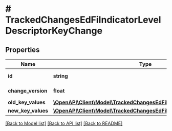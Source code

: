 # # TrackedChangesEdFiIndicatorLevelDescriptorKeyChange

## Properties

Name | Type | Description | Notes
------------ | ------------- | ------------- | -------------
**id** | **string** | Resource identifier | [optional]
**change_version** | **float** | Change version | [optional]
**old_key_values** | [**\OpenAPI\Client\Model\TrackedChangesEdFiIndicatorLevelDescriptorKey**](TrackedChangesEdFiIndicatorLevelDescriptorKey.md) |  | [optional]
**new_key_values** | [**\OpenAPI\Client\Model\TrackedChangesEdFiIndicatorLevelDescriptorKey**](TrackedChangesEdFiIndicatorLevelDescriptorKey.md) |  | [optional]

[[Back to Model list]](../../README.md#models) [[Back to API list]](../../README.md#endpoints) [[Back to README]](../../README.md)
